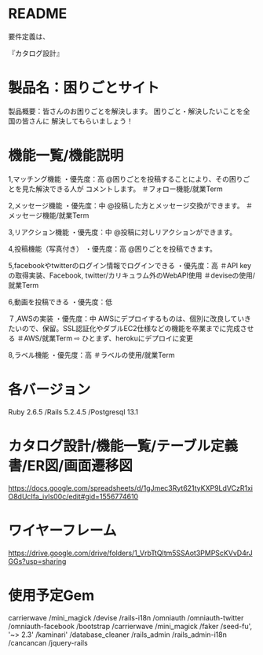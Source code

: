 # README

要件定義は、

『カタログ設計』
# 製品名：困りごとサイト
製品概要：皆さんのお困りごとを解決します。
		困りごと・解決したいことを全国の皆さんに
		解決してもらいましょう！

# 機能一覧/機能説明
1,マッチング機能
 ・優先度：高
    @困りごとを投稿することにより、その困りごとを見た解決できる人が
		コメントします。
＃フォロー機能/就業Term

2,メッセージ機能
 ・優先度：中
    @投稿した方とメッセージ交換ができます。
＃メッセージ機能/就業Term

3,リアクション機能
 ・優先度：中
    @投稿に対しリアクションができます。

4,投稿機能（写真付き）
 ・優先度：高
    @困りごとを投稿できます。

5,facebookやtwitterのログイン情報でログインできる
 ・優先度：高
＃API keyの取得実装、Facebook, twitter/カリキュラム外のWebAPI使用
＃deviseの使用/就業Term

6,動画を投稿できる
 ・優先度：低

７,AWSの実装
 ・優先度：中  AWSにデプロイするものは、個別に改良していきたいので、保留。SSL認証化やダブルEC2仕様などの機能を卒業までに完成させる
＃AWS/就業Term ⇨  ひとまず、herokuにデプロイに変更

8,ラベル機能
 ・優先度：高
 ＃ラベルの使用/就業Term


# 各バージョン
Ruby 2.6.5 /Rails 5.2.4.5 /Postgresql 13.1

# カタログ設計/機能一覧/テーブル定義書/ER図/画面遷移図
https://docs.google.com/spreadsheets/d/1gJmec3Ryt621tyKXP9LdVCzR1xiO8dUcIfa_ivIs00c/edit#gid=1556774610

# ワイヤーフレーム
https://drive.google.com/drive/folders/1_VrbTtQltm5SSAot3PMPScKVvD4rJGGs?usp=sharing

# 使用予定Gem
carrierwave
/mini_magick
/devise
/rails-i18n
/omniauth
/omniauth-twitter
/omniauth-facebook
/bootstrap
/carrierwave
/mini_magick
/faker
/seed-fu', '~> 2.3'
/kaminari'
/database_cleaner
/rails_admin
/rails_admin-i18n
/cancancan
/jquery-rails
